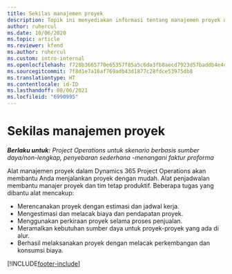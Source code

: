 ```yaml
---
title: Sekilas manajemen proyek
description: Topik ini menyediakan informasi tentang manajemen proyek di Dynamics 365 Project Operations.
author: ruhercul
ms.date: 10/06/2020
ms.topic: article
ms.reviewer: kfend
ms.author: ruhercul
ms.custom: intro-internal
ms.openlocfilehash: f728b3665770e65357f85a5c6da3fb8aecd7923d57baddb4e4c720fcc920ee01
ms.sourcegitcommit: 7f8d1e7a16af769adb43d1877c28fdce53975db8
ms.translationtype: HT
ms.contentlocale: id-ID
ms.lasthandoff: 08/06/2021
ms.locfileid: "6990995"
---
```

# <a name="project-management-overview"></a>Sekilas manajemen proyek

_**Berlaku untuk:** Project Operations untuk skenario berbasis sumber daya/non-lengkap, penyebaran sederhana -menangani faktur proforma_

Alat manajemen proyek dalam Dynamics 365 Project Operations akan membantu Anda menjalankan proyek dengan mudah. Alat penjadwalan membantu manajer proyek dan tim tetap produktif. Beberapa tugas yang dibantu alat mencakup:

- Merencanakan proyek dengan estimasi dan jadwal kerja.
- Mengestimasi dan melacak biaya dan pendapatan proyek.
- Menggunakan perkiraan proyek selama proses penjualan.
- Meramalkan kebutuhan sumber daya untuk proyek-proyek yang ada di alur.
- Berhasil melaksanakan proyek dengan melacak perkembangan dan konsumsi biaya.


[!INCLUDE[footer-include](../includes/footer-banner.md)]